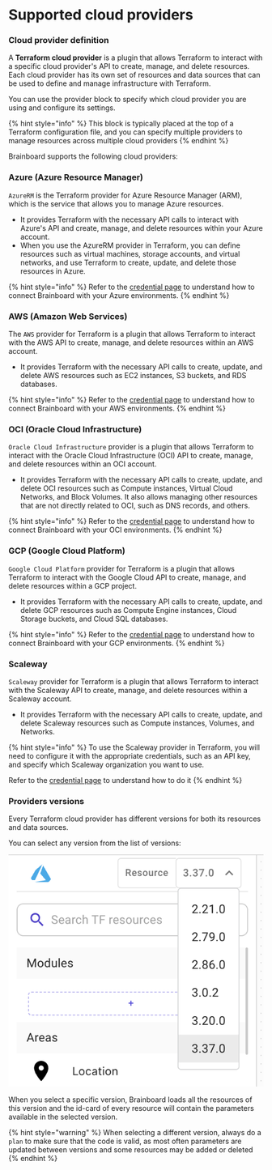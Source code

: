 # Supported cloud providers

### Cloud provider definition

A **Terraform cloud provider** is a plugin that allows Terraform to interact with a specific cloud provider's API to create, manage, and delete resources. Each cloud provider has its own set of resources and data sources that can be used to define and manage infrastructure with Terraform.

You can use the provider block to specify which cloud provider you are using and configure its settings.

{% hint style="info" %}
This block is typically placed at the top of a Terraform configuration file, and you can specify multiple providers to manage resources across multiple cloud providers
{% endhint %}

Brainboard supports the following cloud providers:

### Azure (Azure Resource Manager)

`AzureRM` is the Terraform provider for Azure Resource Manager (ARM), which is the service that allows you to manage Azure resources.

* It provides Terraform with the necessary API calls to interact with Azure's API and create, manage, and delete resources within your Azure account.
* When you use the AzureRM provider in Terraform, you can define resources such as virtual machines, storage accounts, and virtual networks, and use Terraform to create, update, and delete those resources in Azure.

{% hint style="info" %}
Refer to the [credential page](../../settings/integrations/cloud-providers/azure.md) to understand how to connect Brainboard with your Azure environments.
{% endhint %}

### AWS (Amazon Web Services)

The `AWS` provider for Terraform is a plugin that allows Terraform to interact with the AWS API to create, manage, and delete resources within an AWS account.

* It provides Terraform with the necessary API calls to create, update, and delete AWS resources such as EC2 instances, S3 buckets, and RDS databases.

{% hint style="info" %}
Refer to the [credential page](../../settings/integrations/cloud-providers/aws.md) to understand how to connect Brainboard with your AWS environments.
{% endhint %}

### OCI (Oracle Cloud Infrastructure)

`Oracle Cloud Infrastructure` provider is a plugin that allows Terraform to interact with the Oracle Cloud Infrastructure (OCI) API to create, manage, and delete resources within an OCI account.

* It provides Terraform with the necessary API calls to create, update, and delete OCI resources such as Compute instances, Virtual Cloud Networks, and Block Volumes. It also allows managing other resources that are not directly related to OCI, such as DNS records, and others.

{% hint style="info" %}
Refer to the [credential page](./) to understand how to connect Brainboard with your OCI environments.
{% endhint %}

### GCP (Google Cloud Platform)

`Google Cloud Platform` provider for Terraform is a plugin that allows Terraform to interact with the Google Cloud API to create, manage, and delete resources within a GCP project.

* It provides Terraform with the necessary API calls to create, update, and delete GCP resources such as Compute Engine instances, Cloud Storage buckets, and Cloud SQL databases.

{% hint style="info" %}
Refer to the [credential page](../../settings/integrations/cloud-providers/gcp.md) to understand how to connect Brainboard with your GCP environments.
{% endhint %}

### Scaleway

`Scaleway` provider for Terraform is a plugin that allows Terraform to interact with the Scaleway API to create, manage, and delete resources within a Scaleway account.

* It provides Terraform with the necessary API calls to create, update, and delete Scaleway resources such as Compute instances, Volumes, and Networks.

{% hint style="info" %}
To use the Scaleway provider in Terraform, you will need to configure it with the appropriate credentials, such as an API key, and specify which Scaleway organization you want to use.

Refer to the [credential page](./) to understand how to do it
{% endhint %}

### Providers versions

Every Terraform cloud provider has different versions for both its resources and data sources.

You can select any version from the list of versions:

![CP versions](../../.gitbook/assets/cp-versions-list.png)

When you select a specific version, Brainboard loads all the resources of this version and the id-card of every resource will contain the parameters available in the selected version.

{% hint style="warning" %}
When selecting a different version, always do a `plan` to make sure that the code is valid, as most often parameters are updated between versions and some resources may be added or deleted
{% endhint %}
